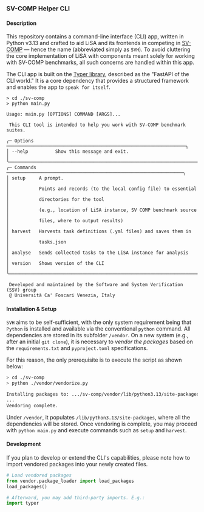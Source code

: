 ### SV-COMP Helper CLI

#### Description

This repository contains a command-line interface (CLI) app, written in Python v3.13 and crafted to aid LiSA and its frontends in competing in [SV-COMP](https://sv-comp.sosy-lab.org) — hence the name (abbreviated simply as `SVH`). To avoid cluttering the core implementation of LiSA with components meant solely for working with SV-COMP benchmarks, all such concerns are handled within this app.

The CLI app is built on the [Typer library](https://typer.tiangolo.com), described as the "FastAPI of the CLI world." It is a core dependency that provides a structured framework and enables the app to `speak for itself`.

```terminaloutput
> cd ./sv-comp
> python main.py

Usage: main.py [OPTIONS] COMMAND [ARGS]...

 This CLI tool is intended to help you work with SV-COMP benchmark suites.

╭─ Options ──────────────────────────────────────────────────────────────────╮
│ --help          Show this message and exit.                                │
╰────────────────────────────────────────────────────────────────────────────╯
╭─ Commands ─────────────────────────────────────────────────────────────────╮
│ setup     A prompt.                                                        │
│           Points and records (to the local config file) to essential       │
│           directories for the tool                                         │
│           (e.g., location of LiSA instance, SV COMP benchmark source       │
│           files, where to output results)                                  │
│ harvest   Harvests task definitions (.yml files) and saves them in         │
│           tasks.json                                                       │
│ analyse   Sends collected tasks to the LiSA instance for analysis          │
│ version   Shows version of the CLI                                         │
╰────────────────────────────────────────────────────────────────────────────╯

 Developed and maintained by the Software and System Verification (SSV) group
 @ Università Ca' Foscari Venezia, Italy
```

#### Installation & Setup

`SVH` aims to be self-sufficient, with the only system requirement being that `Python` is installed and available via the conventional `python` command. All dependencies are stored in its subfolder `/vendor`. On a new system (e.g., after an initial `git clone`), it is necessary to *vendor the packages* based on the `requirements.txt` and `pyproject.toml` specifications. 

For this reason, the only prerequisite is to execute the script as shown below: 

```bash
> cd ./sv-comp
> python ./vendor/vendorize.py

Installing packages to: .../sv-comp/vendor/lib/python3.13/site-packages
...
Vendoring complete.
```
Under `/vendor`, it populates `/lib/python3.13/site-packages`, where all the dependencies will be stored. Once vendoring is complete, you may proceed with `python main.py` and execute commands such as `setup` and `harvest`.

#### Development

If you plan to develop or extend the CLI's capabilities, please note how to import vendored packages into your newly created files.

```python
# Load vendored packages
from vendor.package_loader import load_packages
load_packages()

# Afterward, you may add third-party imports. E.g.:
import typer
```
